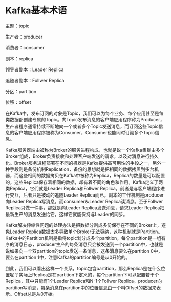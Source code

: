# Kafka基本术语

主题：topic

生产者：producer

消费者：consumer

副本：replica

领导者副本：Leader Replica

追随者副本：Follwer Replica

分区：partition

位移：offset

​	在Kafka中，发布订阅的对象是Topic，我们可以为每个业务、每个应用甚至是每类数据都创建专属的Topic。向Topic发布消息的客户端应用程序称为Producer，生产者程序通常持续不断地向一个或者多个Topic发送消息，而订阅这些Topic信息的客户端应用程序被称为Consumer，Consumer也能同时订阅多个Topic信息。

​	Kafka服务器端由被称为Broker的服务进程构成，也就是说一个Kafka集群由多个Broker组成，Broker负责接收和处理客户端发送的请求，以及对消息进行持久化。Broker服务进程部署在不同的机器是Kafka提供高可用性的手段之一，另外一种手段则是备份机制Replication，备份的思想就是把相同的数据拷贝到多台机器，而这些相同的数据拷贝在Kafka中被称为Replica，Replica的数量是可以配置的，这些Replica保存着相同的数据，却有着不同的角色和作用。Kafka定义了两类Replica，它们就是Leader Replica和Follwer Replica。前者是与客户端程序进行交互，后者只是被动的追随Leader Replica而已。副本的工作机制是producer向Leader Replica写消息，而consumer从Leader Replica读消息。至于Follwer Replica只做一件事，那就是向Leader Replica发送消息，请求Leader Replica把最新生产的消息发送给它，这样它就能保持与Leader的同步。

​	Kafka解决伸缩性问题的处理办法是把数据分割成多份保存在不同的Broker上，避免Leader Replica数据太多导致单个Broker无法容纳，这种机制就是Partition。Kafka中的Partition机制是指将topic划分成多个partition，每个partition是一组有序的消息日志，producer生产的每条消息只会被发送到一个partition中，也就是说如果向一个双partition的topic发送一条消息，这条消息要么在partition 0中，要么在partition 1中，注意Kafka的partition编号是从0开始的。

​	到此，我们可以看出这样一个关系，topic包含partition，那么Replica是在什么位置呢？实际上Replica是在partition下定义的，每个partition下可以配置若干个Replica，其中只能有1个Leader Replica和N-1个Follwer Replica。producer向partition写消息，每条消息在partition中的位置信息由一个叫Offset的数据来表示。Offset总是从0开始。